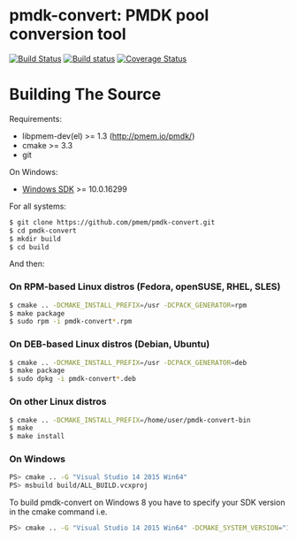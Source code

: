 pmdk-convert: PMDK pool conversion tool
=======================================

[![Build Status](https://travis-ci.org/pmem/pmdk-convert.svg?branch=master)](https://travis-ci.org/pmem/pmdk-convert)
[![Build status](https://ci.appveyor.com/api/projects/status/github/pmem/pmdk-convert?branch/master?svg=true&pr=false)](https://ci.appveyor.com/project/pmem/pmdk-convert/branch/master)
[![Coverage Status](https://codecov.io/github/pmem/pmdk-convert/coverage.svg?branch=master)](https://codecov.io/gh/pmem/pmdk-convert/branch/master)

# Building The Source #

Requirements:
- libpmem-dev(el) >= 1.3 (http://pmem.io/pmdk/)
- cmake >= 3.3
- git

On Windows:
- [Windows SDK](https://developer.microsoft.com/en-us/windows/downloads/windows-10-sdk) >= 10.0.16299

For all systems:

```sh
$ git clone https://github.com/pmem/pmdk-convert.git
$ cd pmdk-convert
$ mkdir build
$ cd build
```

And then:

### On RPM-based Linux distros (Fedora, openSUSE, RHEL, SLES) ###

```sh
$ cmake .. -DCMAKE_INSTALL_PREFIX=/usr -DCPACK_GENERATOR=rpm
$ make package
$ sudo rpm -i pmdk-convert*.rpm
```

### On DEB-based Linux distros (Debian, Ubuntu) ###

```sh
$ cmake .. -DCMAKE_INSTALL_PREFIX=/usr -DCPACK_GENERATOR=deb
$ make package
$ sudo dpkg -i pmdk-convert*.deb
```

### On other Linux distros ###
```sh
$ cmake .. -DCMAKE_INSTALL_PREFIX=/home/user/pmdk-convert-bin
$ make
$ make install
```

### On Windows ###

```sh
PS> cmake .. -G "Visual Studio 14 2015 Win64"
PS> msbuild build/ALL_BUILD.vcxproj
```

To build pmdk-convert on Windows 8 you have to specify your SDK version in the cmake command i.e.
```sh
PS> cmake .. -G "Visual Studio 14 2015 Win64" -DCMAKE_SYSTEM_VERSION="10.0.26624"
```
